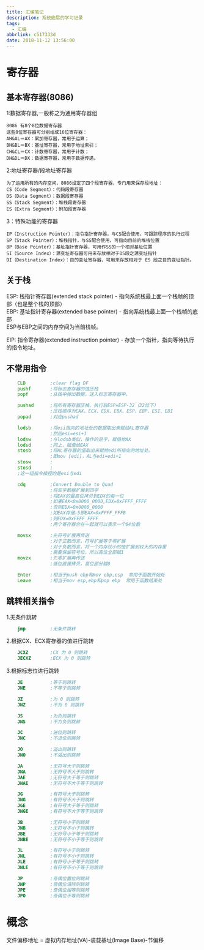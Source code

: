 ```yaml
---
title: 汇编笔记
description: 系统底层的学习记录
tags:
  - 汇编
abbrlink: c517333d
date: 2018-11-12 13:56:00
---
```


# 寄存器

## 基本寄存器(8086)

1:数据寄存器,一般称之为通用寄存器组

    8086 有8个8位数据寄存器
    这些8位寄存器可分别组成16位寄存器：
    AH&AL＝AX：累加寄存器，常用于运算；
    BH&BL＝BX：基址寄存器，常用于地址索引；
    CH&CL＝CX：计数寄存器，常用于计数；
    DH&DL＝DX：数据寄存器，常用于数据传递。

2:地址寄存器/段地址寄存器

    为了运用所有的内存空间，8086设定了四个段寄存器，专门用来保存段地址：
    CS（Code Segment）：代码段寄存器
    DS（Data Segment）：数据段寄存器
    SS（Stack Segment）：堆栈段寄存器
    ES（Extra Segment）：附加段寄存器

3：特殊功能的寄存器

    IP（Instruction Pointer）：指令指针寄存器，与CS配合使用，可跟踪程序的执行过程
    SP（Stack Pointer）：堆栈指针，与SS配合使用，可指向目前的堆栈位置
    BP（Base Pointer）：基址指针寄存器，可用作SS的一个相对基址位置
    SI（Source Index）：源变址寄存器可用来存放相对于DS段之源变址指针
    DI（Destination Index）：目的变址寄存器，可用来存放相对于 ES 段之目的变址指针。

## 关于栈

ESP: 栈指针寄存器(extended stack pointer) - 指向系统栈最上面一个栈帧的顶部（也是整个栈的顶部）  
EBP: 基址指针寄存器(extended base pointer) - 指向系统栈最上面一个栈帧的底部  
ESP与EBP之间的内存空间为当前栈帧。

EIP: 指令寄存器(extended instruction pointer) - 存放一个指针，指向等待执行的指令地址。

## 不常用指令

```asm
    CLD         ;clear flag DF
    pushf       ;将标志寄存器的值压栈
    popf        ;从栈中弹出数据，送入标志寄存器中。

    pushad      ;将所有寄存器压栈，执行后ESP=ESP-32（32位下）
                ;压栈顺序为EAX、ECX、EDX、EBX、ESP、EBP、ESI、EDI
    popad       ;对应pushad

    lodsb       ;将esi指向的地址处的数据取出来赋给AL寄存器
                ;然后esi=esi+1
    lodsw       ;与lodsb类似，操作的是字，赋值给AX
    lodsd       ;同上，赋值给EAX
    stosb       ;将AL寄存器的值取出来赋给edi所指向的地址处。
                ;即mov [edi]，AL与edi=edi+1
    stosw       ;
    stosd       ;
    ;这一组指令操控的是esi与edi

    cdq         ;Convert Double to Quad
                ;将双字数据扩展到四字
                ;将EAX的最高位拷贝到EDX的每一位
                ;如果EAX<0x8000_0000,EDX=0xFFFF_FFFF
                ;否则EDX=0x0000_0000
                ;如EAX存储-5即EAX=0xFFFF_FFFB
                ;则EDX=0xFFFF_FFFF
                ;两个寄存器合在一起就可以表示一个64位数

    movsx       ;先符号扩展再传送
                ;对于正数而言，符号扩展等于零扩展
                ;对于负数而言，将一个内存较小的值扩展到较大的内存里
                ;需要保留符号位，所以高位全部赋1
    movzx       ;先零扩展再传送
                ;低位直接拷贝，高位部分赋0

    Enter       ;相当于push ebp和mov ebp,esp  常用于函数开始处
    Leave       ;相当于mov esp,ebp和pop ebp  常用于函数结束处
```

## 跳转相关指令

1.无条件跳转

```asm
    jmp         ;无条件跳转
```

2.根据CX、ECX寄存器的值进行跳转

```asm
    JCXZ        ;CX 为 0 则跳转
    JECXZ       ;ECX 为 0 则跳转
```

3.根据标志位进行跳转

```asm
    JE          ;等于则跳转
    JNE         ;不等于则跳转

    JZ          ;为 0 则跳转
    JNZ         ;不为 0 则跳转

    JS          ;为负则跳转
    JNS         ;不为负则跳转

    JC          ;进位则跳转
    JNC         ;不进位则跳转

    JO          ;溢出则跳转
    JNO         ;不溢出则跳转

    JA          ;无符号大于则跳转
    JNA         ;无符号不大于则跳转
    JAE         ;无符号大于等于则跳转
    JNAE        ;无符号不大于等于则跳转

    JG          ;有符号大于则跳转
    JNG         ;有符号不大于则跳转
    JGE         ;有符号大于等于则跳转
    JNGE        ;有符号不大于等于则跳转

    JB          ;无符号小于则跳转
    JNB         ;无符号不小于则跳转
    JBE         ;无符号小于等于则跳转
    JNBE        ;无符号不小于等于则跳转

    JL          ;有符号小于则跳转
    JNL         ;有符号不小于则跳转
    JLE         ;有符号小于等于则跳转
    JNLE        ;有符号不小于等于则跳转

    JP          ;奇偶位置位则跳转
    JNP         ;奇偶位清除则跳转
    JPE         ;奇偶位相等则跳转
    JPO         ;奇偶位不等则跳转
```

# 概念

文件偏移地址 = 虚拟内存地址(VA)-装载基址(Image Base)-节偏移